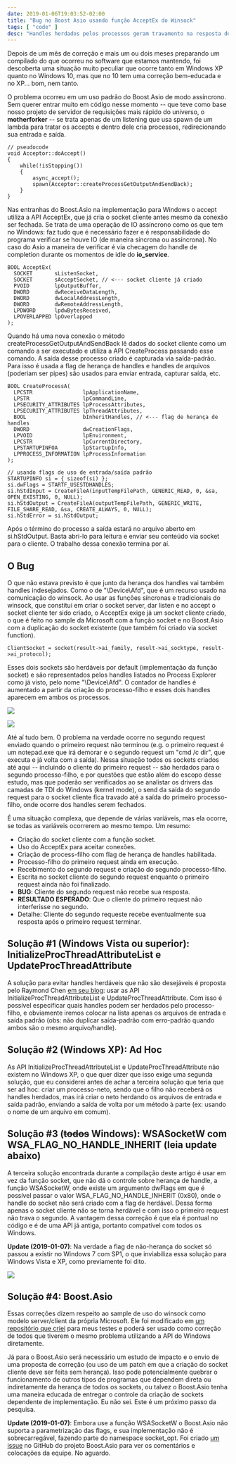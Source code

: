 ```yaml
---
date: 2019-01-06T19:03:52-02:00
title: "Bug no Boost Asio usando função AcceptEx do Winsock"
tags: [ "code" ]
desc: "Handles herdados pelos processos geram travamento na resposta do segundo socket criado."
---
```

Depois de um mês de correção e mais um ou dois meses preparando um compilado do que ocorreu no software que estamos mantendo, foi descoberta uma situação muito peculiar que ocorre tanto em Windows XP quanto no Windows 10, mas que no 10 tem uma correção bem-educada e no XP... bom, nem tanto.

O problema ocorreu em um uso padrão do Boost.Asio de modo assíncrono. Sem querer entrar muito em código nesse momento -- que teve como base nosso projeto de servidor de requisições mais rápido do universo, o **motherforker** -- se trata apenas de um listening que usa spawn de um lambda para tratar os accepts e dentro dele cria processos, redirecionando sua entrada e saída.

```
// pseudocode
void Acceptor::doAccept()
{
    while(!isStopping())
    {
        async_accept();
        spawn(Acceptor::createProcessGetOutputAndSendBack);
    }
}
```

Nas entranhas do Boost.Asio na implementação para Windows o accept utiliza a API AcceptEx, que já cria o socket cliente antes mesmo da conexão ser fechada. Se trata de uma operação de IO assíncrono como os que tem no Windows: faz tudo que é necessário fazer e é responsabilidade do programa verificar se houve IO (de maneira síncrona ou assíncrona). No caso do Asio a maneira de verificar é via checagem do handle de completion durante os momentos de idle do **io_service**.

```
BOOL AcceptEx(
  SOCKET       sListenSocket,
  SOCKET       sAcceptSocket, // <--- socket cliente já criado
  PVOID        lpOutputBuffer,
  DWORD        dwReceiveDataLength,
  DWORD        dwLocalAddressLength,
  DWORD        dwRemoteAddressLength,
  LPDWORD      lpdwBytesReceived,
  LPOVERLAPPED lpOverlapped
);
```

Quando há uma nova conexão o método createProcessGetOutputAndSendBack lê dados do socket cliente como um comando a ser executado e utiliza a API CreateProcess passando esse comando. A saída desse processo criado é capturada via saída-padrão. Para isso é usada a flag de herança de handles e handles de arquivos (poderiam ser pipes) são usados para enviar entrada, capturar saída, etc.

```
BOOL CreateProcessA(
  LPCSTR                lpApplicationName,
  LPSTR                 lpCommandLine,
  LPSECURITY_ATTRIBUTES lpProcessAttributes,
  LPSECURITY_ATTRIBUTES lpThreadAttributes,
  BOOL                  bInheritHandles, // <--- flag de herança de handles
  DWORD                 dwCreationFlags,
  LPVOID                lpEnvironment,
  LPCSTR                lpCurrentDirectory,
  LPSTARTUPINFOA        lpStartupInfo,
  LPPROCESS_INFORMATION lpProcessInformation
);

// usando flags de uso de entrada/saída padrão
STARTUPINFO si = { sizeof(si) };
si.dwFlags = STARTF_USESTDHANDLES;
si.hStdInput = CreateFileA(inputTempFilePath, GENERIC_READ, 0, &sa, OPEN_EXISTING, 0, NULL);
si.hStdOutput = CreateFileA(outputTempFilePath, GENERIC_WRITE, FILE_SHARE_READ, &sa, CREATE_ALWAYS, 0, NULL);
si.hStdError = si.hStdOutput;
```

Após o término do processo a saída estará no arquivo aberto em si.hStdOutput. Basta abri-lo para leitura e enviar seu conteúdo via socket para o cliente. O trabalho dessa conexão termina por aí.

## O Bug

O que não estava previsto é que junto da herança dos handles vai também handles indesejados. Como o de "\Device\Afd", que é um recurso usado na comunicação do winsock. Ao usar as funções síncronas e tradicionais do winsock, que constitui em criar o socket server, dar listen e no accept o socket cliente ter sido criado, o AcceptEx exige já um socket cliente criado, o que é feito no sample da Microsoft com a função socket e no Boost.Asio com a duplicação do socket existente (que também foi criado via socket function).

```
ClientSocket = socket(result->ai_family, result->ai_socktype, result->ai_protocol);
```

Esses dois sockets são herdáveis por default (implementação da função socket) e são representados pelos handles listados no Process Explorer como já visto, pelo nome "\Device\Afd". O contador de handles é aumentado a partir da criação do processo-filho e esses dois handles aparecem em ambos os processos.

![](/images/3LV7k8G.png)

![](/images/S7qT3Sd.png)

Até aí tudo bem. O problema na verdade ocorre no segundo request enviado quando o primeiro request não terminou (e.g. o primeiro request é um notepad.exe que irá demorar e o segundo request um "cmd /c dir", que executa e já volta com a saída). Nessa situação todos os sockets criados até aqui -- incluindo o cliente do primeiro request -- são herdados para o segundo processo-filho, e por questões que estão além do escopo desse estudo, mas que poderão ser verificados ao se analistar os drivers das camadas de TDI do Windows (kernel mode), o send da saída do segundo request para o socket cliente fica travado até a saída do primeiro processo-filho, onde ocorre dos handles serem fechados.

É uma situação complexa, que depende de várias variáveis, mas ela ocorre, se todas as variáveis ocorrerem ao mesmo tempo. Um resumo:

 - Criação do socket cliente com a função socket.
 - Uso do AcceptEx para aceitar conexões.
 - Criação de process-filho com flag de herança de handles habilitada.
 - Processo-filho do primeiro request ainda em execução.
 - Recebimento do segundo request e criação do segundo processo-filho.
 - Escrita no socket cliente do segundo request enquanto o primeiro request ainda não foi finalizado.
 - **BUG**: Cliente do segundo request não recebe sua resposta.
 - **RESULTADO ESPERADO**: Que o cliente do primeiro request não interferisse no segundo.
 - Detalhe: Cliente do segundo requeste recebe eventualmente sua resposta após o primeiro request terminar.

## Solução #1 (Windows Vista ou superior): InitializeProcThreadAttributeList e UpdateProcThreadAttribute

A solução para evitar handles herdáveis que não são desejáveis é proposta pelo Raymond Chen [em seu blog](https://blogs.msdn.microsoft.com/oldnewthing/20111216-00/?p=8873/): usar as API InitializeProcThreadAttributeList e UpdateProcThreadAttribute. Com isso é possível especificar quais handles podem ser herdados pelo processo-filho, e obviamente iremos colocar na lista apenas os arquivos de entrada e saída padrão (obs: não duplicar saída-padrão com erro-padrão quando ambos são o mesmo arquivo/handle).

## Solução #2 (Windows XP): Ad Hoc

As API InitializeProcThreadAttributeList e UpdateProcThreadAttribute não existem no Windows XP, o que quer dizer que isso exige uma segunda solução, que eu considerei antes de achar a terceira solução que teria que ser ad hoc: criar um processo-neto, sendo que o filho não receberá os handles herdados, mas irá criar o neto herdando os arquivos de entrada e saída padrão, enviando a saída de volta por um método à parte (ex: usando o nome de um arquivo em comum).

## Solução #3 (~~todos~~ Windows): WSASocketW com WSA_FLAG_NO_HANDLE_INHERIT (leia update abaixo)

A terceira solução encontrada durante a compilação deste artigo é usar em vez da função socket, que não dá o controle sobre herança de handle, a função WSASocketW, onde existe um argumento dwFlags em que é possível passar o valor WSA_FLAG_NO_HANDLE_INHERIT (0x80), onde o handle do socket não será criado com a flag de herdável. Dessa forma apenas o socket cliente não se torna herdável e com isso o primeiro request não trava o segundo. A vantagem dessa correção é que ela é pontual no código e é de uma API já antiga, portanto compatível com todos os Windows.

**Update (2019-01-07)**: Na verdade a flag de não-herança do socket só passou a existir no Windows 7 com SP1, o que inviabiliza essa solução para Windows Vista e XP, como previamente foi dito.

![](/images/FUrSKg2.png)

## Solução #4: Boost.Asio

Essas correções dizem respeito ao sample de uso do winsock como modelo server/client da própria Microsoft. Ele foi modificado em [um repositório que criei](https://github.com/Caloni/simple_winsock_client_server) para meus testes e poderá ser usado como correção de todos que tiverem o mesmo problema utilizando a API do Windows diretamente.

Já para o Boost.Asio será necessário um estudo de impacto e o envio de uma proposta de correção (ou uso de um patch em que a criação do socket cliente deve ser feita sem herança). Isso pode potencialmente quebrar o funcionamento de outros tipos de programas que dependem direta ou indiretamente da herança de todos os sockets, ou talvez o Boost.Asio tenha uma maneira educada de entregar o controle da criação de sockets dependente de implementação. Eu não sei. Este é um próximo passo da pesquisa.

**Update (2019-01-07)**: Embora use a função WSASocketW o Boost.Asio não suporta a parametrização das flags, e sua implementação não é sobrecarregável, fazendo parte do namespace socket_opt. Foi criado [um issue](https://github.com/boostorg/asio/issues/190) no GitHub do projeto Boost.Asio para ver os comentários e colocações da equipe. No aguardo.
